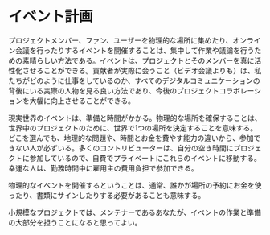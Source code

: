 # イベント計画

プロジェクトメンバー、ファン、ユーザーを物理的な場所に集めたり、オンライン会議を行ったりするイベントを開催することは、集中して作業や議論を行うための素晴らしい方法である。イベントは、プロジェクトとそのメンバーを真に活性化させることができる。貢献者が実際に会うこと（ビデオ会議よりも）は、私たちがどのように仕事をしているのか、すべてのデジタルコミュニケーションの背後にいる実際の人物を見る良い方法であり、今後のプロジェクトコラボレーションを大幅に向上させることができる。

現実世界のイベントは、準備と時間がかかる。物理的な場所を確保することは、世界中のプロジェクトのために、世界で1つの場所を決定することを意味する。どこを選んでも、地理的な問題や、時間とお金を費やす能力の違いから、参加できない人が必ずいる。多くのコントリビューターは、自分の空き時間にプロジェクトに参加しているので、自費でプライベートにこれらのイベントに移動する。幸運な人は、勤務時間中に雇用主の費用負担で参加できる。

物理的なイベントを開催するということは、通常、誰かが場所の予約にお金を使ったり、書類にサインしたりする必要があることも意味する。

小規模なプロジェクトでは、メンテナーであるあなたが、イベントの作業と準備の大部分を担うことになると思ってよい。
